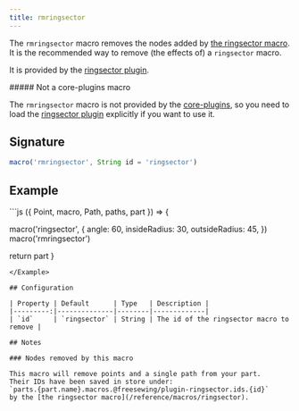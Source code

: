 ```yaml
---
title: rmringsector
---
```


The `rmringsector` macro removes the nodes added by [the ringsector macro](/reference/macros/ringsector).
It is the recommended way to remove (the effects of) a `ringsector` macro.

It is provided by the [ringsector plugin](/reference/plugins/ringsector).

<Note>
##### Not a core-plugins macro

The `rmringsector` macro is not provided by the [core-plugins](/reference/plugins/core),
so you need to load the [ringsector plugin](/reference/plugins/ringsector) explicitly
if you want to use it.
</Note>

## Signature

```js
macro('rmringsector', String id = 'ringsector')
```

## Example

<Example caption="Example of a ring sector removed by this macro">
```js
({ Point, macro, Path, paths, part }) => {

  macro('ringsector', {
    angle: 60,
    insideRadius: 30,
    outsideRadius: 45,
  })
  macro('rmringsector')

  return part
}
```
</Example>

## Configuration

| Property | Default      | Type   | Description |
|---------:|--------------|--------|-------------|
| `id`     | `ringsector` | String | The id of the ringsector macro to remove |

## Notes

### Nodes removed by this macro

This macro will remove points and a single path from your part.
Their IDs have been saved in store under:
`parts.{part.name}.macros.@freesewing/plugin-ringsector.ids.{id}`
by the [the ringsector macro](/reference/macros/ringsector).

